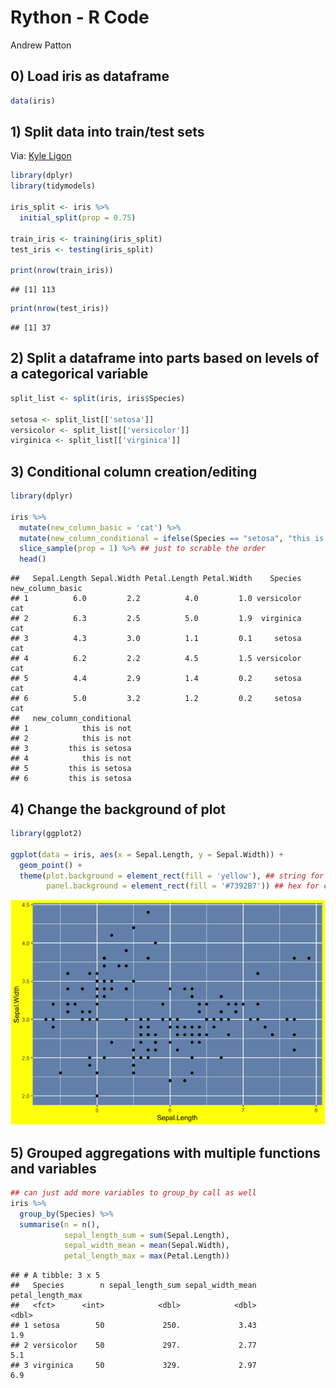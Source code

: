 Rython - R Code
================
Andrew Patton

## 0\) Load iris as dataframe

``` r
data(iris)
```

## 1\) Split data into train/test sets

Via: [Kyle Ligon](https://twitter.com/redickio)

``` r
library(dplyr)
library(tidymodels)

iris_split <- iris %>% 
  initial_split(prop = 0.75)

train_iris <- training(iris_split)
test_iris <- testing(iris_split)

print(nrow(train_iris))
```

    ## [1] 113

``` r
print(nrow(test_iris))
```

    ## [1] 37

## 2\) Split a dataframe into parts based on levels of a categorical variable

``` r
split_list <- split(iris, iris$Species)

setosa <- split_list[['setosa']]
versicolor <- split_list[['versicolor']]
virginica <- split_list[['virginica']]
```

## 3\) Conditional column creation/editing

``` r
library(dplyr)

iris %>% 
  mutate(new_column_basic = 'cat') %>% 
  mutate(new_column_conditional = ifelse(Species == "setosa", "this is setosa", 'this is not')) %>%
  slice_sample(prop = 1) %>% ## just to scrable the order
  head()
```

    ##   Sepal.Length Sepal.Width Petal.Length Petal.Width    Species new_column_basic
    ## 1          6.0         2.2          4.0         1.0 versicolor              cat
    ## 2          6.3         2.5          5.0         1.9  virginica              cat
    ## 3          4.3         3.0          1.1         0.1     setosa              cat
    ## 4          6.2         2.2          4.5         1.5 versicolor              cat
    ## 5          4.4         2.9          1.4         0.2     setosa              cat
    ## 6          5.0         3.2          1.2         0.2     setosa              cat
    ##   new_column_conditional
    ## 1            this is not
    ## 2            this is not
    ## 3         this is setosa
    ## 4            this is not
    ## 5         this is setosa
    ## 6         this is setosa

## 4\) Change the background of plot

``` r
library(ggplot2)

ggplot(data = iris, aes(x = Sepal.Length, y = Sepal.Width)) +
  geom_point() +
  theme(plot.background = element_rect(fill = 'yellow'), ## string for color
        panel.background = element_rect(fill = '#7392B7')) ## hex for color
```

![](Rython_R_Code_files/figure-gfm/unnamed-chunk-5-1.png)<!-- -->

## 5\) Grouped aggregations with multiple functions and variables

``` r
## can just add more variables to group_by call as well
iris %>% 
  group_by(Species) %>% 
  summarise(n = n(),
            sepal_length_sum = sum(Sepal.Length),
            sepal_width_mean = mean(Sepal.Width),
            petal_length_max = max(Petal.Length))
```

    ## # A tibble: 3 x 5
    ##   Species        n sepal_length_sum sepal_width_mean petal_length_max
    ##   <fct>      <int>            <dbl>            <dbl>            <dbl>
    ## 1 setosa        50             250.             3.43              1.9
    ## 2 versicolor    50             297.             2.77              5.1
    ## 3 virginica     50             329.             2.97              6.9
